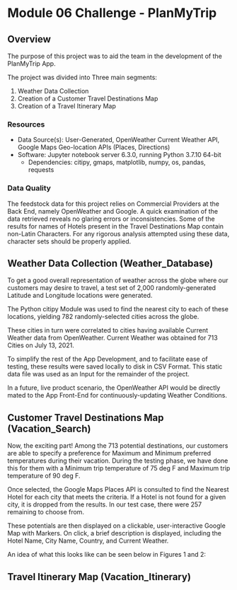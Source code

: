 # Module 06 Challenge - PlanMyTrip

## Overview

The purpose of this project was to aid the team in the development of the PlanMyTrip App.

The project was divided into Three main segments:

1. Weather Data Collection
2. Creation of a Customer Travel Destinations Map
3. Creation of a Travel Itinerary Map

### Resources

- Data Source(s): User-Generated, OpenWeather Current Weather API, Google Maps Geo-location APIs (Places, Directions)
- Software: Jupyter notebook server 6.3.0, running Python 3.7.10 64-bit
	- Dependencies: citipy, gmaps, matplotlib, numpy, os, pandas, requests


### Data Quality
The feedstock data for this project relies on Commercial Providers at the Back End, namely OpenWeather and Google. A quick examination of the data retrieved reveals no glaring errors or inconsistencies. Some of the results for names of Hotels present in the Travel Destinations Map contain non-Latin Characters. For any rigorous analysis attempted using these data, character sets should be properly applied.


## Weather Data Collection (Weather_Database)

To get a good overall representation of weather across the globe where our customers may desire to travel, a test set of 2,000 randomly-generated Latitude and Longitude locations were generated.

The Python citipy Module was used to find the nearest city to each of these locations, yielding 782 randomly-selected cities across the globe.

These cities in turn were correlated to cities having available Current Weather data from OpenWeather. Current Weather was obtained for 713 Cities on July 13, 2021.

To simplify the rest of the App Development, and to facilitate ease of testing, these results were saved locally to disk in CSV Format. This static data file was used as an Input for the remainder of the project.

In a future, live product scenario, the OpenWeather API would be directly mated to the App Front-End for continuously-updating Weather Conditions.


## Customer Travel Destinations Map (Vacation_Search)

Now, the exciting part! Among the 713 potential destinations, our customers are able to specify a preference for Maximum and Minimum preferred temperatures during their vacation. During the testing phase, we have done this for them with a Minimum trip temperature of 75 deg F and Maximum trip temperature of 90 deg F.

Once selected, the Google Maps Places API is consulted to find the Nearest Hotel for each city that meets the criteria. If a Hotel is not found for a given city, it is dropped from the results. In our test case, there were 257 remaining to choose from.

These potentials are then displayed on a clickable, user-interactive Google Map with Markers. On click, a brief description is displayed, including the Hotel Name, City Name, Country, and Current Weather.

An idea of what this looks like can be seen below in Figures 1 and 2:


## Travel Itinerary Map (Vacation_Itinerary)
